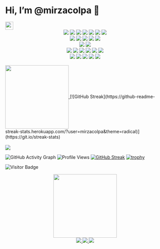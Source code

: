 # Hi, I’m @mirzacolpa 👋 <a href="https://linkedin.com/in/yourusername" target="_blank">
  <img src="https://img.shields.io/badge/LinkedIn-blue?style=for-the-badge&logo=linkedin&logoColor=white" height="25" />
</a>

<div align="center">
  <img src="https://img.shields.io/badge/Python-blue?logo=python&logoColor=white&style=for-the-badge"/>
  <img src="https://img.shields.io/badge/Java-orange?logo=java&logoColor=white&style=for-the-badge"/>
  <img src="https://img.shields.io/badge/C%23-blue?logo=csharp&logoColor=white&style=for-the-badge"/>
  <img src="https://img.shields.io/badge/PHP-777BB4?style=for-the-badge&logo=php&logoColor=white"/>
  <img src="https://img.shields.io/badge/JavaScript-F7DF1E?style=for-the-badge&logo=javascript&logoColor=black"/>
  <img src="https://img.shields.io/badge/HTML5-E34F26?style=for-the-badge&logo=html5&logoColor=white"/>
  <img src="https://img.shields.io/badge/CSS-1572B6?style=for-the-badge&logo=css3&logoColor=white"/>
  <br>
  <img src="https://img.shields.io/badge/Visual_Studio_Code-blue?style=for-the-badge&logo=visual-studio-code"/>
  <img src="https://img.shields.io/badge/Visual_Studio-blueviolet?style=for-the-badge&logo=visual-studio"/>
  <img src="https://img.shields.io/badge/PyCharm-orange?style=for-the-badge&logo=pycharm"/>
  <img src="https://img.shields.io/badge/NetBeans-blue?style=for-the-badge&logo=apache-netbeans-ide"/>
  <img src="https://img.shields.io/badge/Eclipse-2C2255?style=for-the-badge&logo=eclipse-ide"/>
  <br>
  <img src="https://img.shields.io/badge/MS_SQL-CC2927?style=for-the-badge&logo=microsoft-sql-server"/>
  <img src="https://img.shields.io/badge/Oracle_SQL-F80000?style=for-the-badge&logo=oracle"/>
  <br>
  <img src="https://img.shields.io/badge/Django-092E20?style=for-the-badge&logo=django"/>
  <img src="https://img.shields.io/badge/Spring-6DB33F?style=for-the-badge&logo=spring"/>
  <img src="https://img.shields.io/badge/.NET-512BD4?style=for-the-badge&logo=dotnet"/>
  <img src="https://img.shields.io/badge/Bootstrap-563D7C?style=for-the-badge&logo=bootstrap"/>
  <img src="https://img.shields.io/badge/Angular-DD0031?style=for-the-badge&logo=angular&logoColor=white"/>
  <img src="https://img.shields.io/badge/Laravel-FF2D20?style=for-the-badge&logo=laravel&logoColor=white"/>
  <br>
  <img src="https://img.shields.io/badge/Windows-0078D6?style=for-the-badge&logo=windows&logoColor=white"/>
  <img src="https://img.shields.io/badge/Linux-FCC624?style=for-the-badge&logo=linux&logoColor=black"/>
  <img src="https://img.shields.io/badge/AWS-232F3E?style=for-the-badge&logo=amazon-aws"/>
  <img src="https://img.shields.io/badge/Docker-2496ED?style=for-the-badge&logo=docker"/>
  <img src="https://img.shields.io/badge/Kubernetes-326CE5?style=for-the-badge&logo=kubernetes&logoColor=white"/>
</div>

<br>

<div>
  <a href="https://github.com/anuraghazra/github-readme-stats">
    <img height=200 align="center" src="https://github-readme-stats.vercel.app/api?username=mirzacolpa&theme=radical" />
  </a>
  <!--
  <a href="https://github.com/anuraghazra/convoychat">
    <img height=200 align="center" src="https://github-readme-stats.vercel.app/api/top-langs/?username=mirzacolpa&size_weight=0.5&count_weight=0.5&theme=radical#gh-dark-mode-only" />
  </a>
  -->
  [![GitHub Streak](https://github-readme-streak-stats.herokuapp.com/?user=mirzacolpa&theme=radical)](https://git.io/streak-stats)
</div>

<br>

<div>
  <img src="https://github-readme-stats.vercel.app/api/wakatime?username=cmirza&theme=radical#gh-dark-mode-only"/>
</div>
<be>

![GitHub Activity Graph](https://activity-graph.herokuapp.com/graph?username=mirzacolpa&theme=react-dark)
![Profile Views](https://komarev.com/ghpvc/?username=mirzacolpa&style=for-the-badge)
[![GitHub Streak](https://github-readme-streak-stats.herokuapp.com/?user=mirzacolpa&theme=radical)](https://git.io/streak-stats)
[![trophy](https://github-profile-trophy.vercel.app/?username=mirzacolpa&theme=radical)](https://github.com/ryo-ma/github-profile-trophy)

![Visitor Badge](https://visitor-badge.laobi.icu/badge?page_id=mirzacolpa.mirzacolpa)
<div align="center">
  <img src="https://media.giphy.com/media/26tn33aiTi1jkl6H6/giphy.gif" width="200"/>
</div>

<div align="center">
  <a href="https://twitter.com/yourusername" target="_blank">
    <img src="https://img.shields.io/badge/Twitter-blue?style=for-the-badge&logo=twitter&logoColor=white" />
  </a>
  <a href="https://linkedin.com/in/yourusername" target="_blank">
    <img src="https://img.shields.io/badge/LinkedIn-blue?style=for-the-badge&logo=linkedin&logoColor=white" />
  </a>
  <a href="mailto:your.email@example.com">
    <img src="https://img.shields.io/badge/Email-D14836?style=for-the-badge&logo=gmail&logoColor=white" />
  </a>
</div>


<br>

